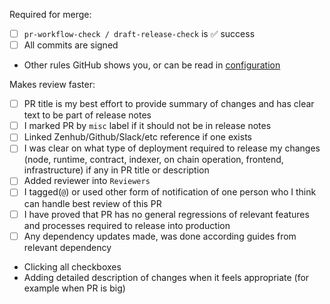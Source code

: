 
Required for merge:
- [ ] `pr-workflow-check / draft-release-check` is ✅ success
- [ ] All commits are signed
- Other rules GitHub shows you, or can be read in [configuration](../terraform/github.com/branches.tf) 

Makes review faster:
- [ ] PR title is my best effort to provide summary of changes and has clear text to be part of release notes 
- [ ] I marked PR by `misc` label if it should not be in release notes
- [ ] Linked Zenhub/Github/Slack/etc reference if one exists
- [ ] I was clear on what type of deployment required to release my changes (node, runtime, contract, indexer, on chain operation, frontend, infrastructure) if any in PR title or description
- [ ] Added reviewer into `Reviewers`
- [ ] I tagged(`@`) or used other form of notification of one person who I think can handle best review of this PR
- [ ] I have proved that PR has no general regressions of relevant features and processes required to release into production
- [ ] Any dependency updates made, was done according guides from relevant dependency
- Clicking all checkboxes 
- Adding detailed description of changes when it feels appropriate (for example when PR is big)

